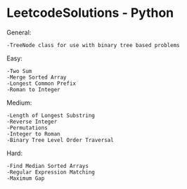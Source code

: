 # LeetcodeSolutions - Python
  
  
  General:
  
    -TreeNode class for use with binary tree based problems
  
  Easy:
    
    -Two Sum
    -Merge Sorted Array
    -Longest Common Prefix
    -Roman to Integer
    
  Medium:
    
    -Length of Longest Substring
    -Reverse Integer
    -Permutations
    -Integer to Roman
    -Binary Tree Level Order Traversal
    
  Hard:
  
    -Find Median Sorted Arrays
    -Regular Expression Matching
    -Maximum Gap
